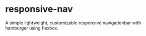 # responsive-nav
A simple lightweight, customizable responsive navigationbar with hamburger using flexbox. 
